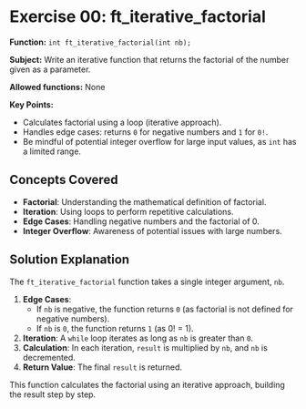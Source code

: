# Exercise 00: ft_iterative_factorial

**Function:** `int ft_iterative_factorial(int nb);`

**Subject:** Write an iterative function that returns the factorial of the number given as a parameter.

**Allowed functions:** None

**Key Points:**
-   Calculates factorial using a loop (iterative approach).
-   Handles edge cases: returns `0` for negative numbers and `1` for `0!`.
-   Be mindful of potential integer overflow for large input values, as `int` has a limited range.

## Concepts Covered

-   **Factorial**: Understanding the mathematical definition of factorial.
-   **Iteration**: Using loops to perform repetitive calculations.
-   **Edge Cases**: Handling negative numbers and the factorial of 0.
-   **Integer Overflow**: Awareness of potential issues with large numbers.

## Solution Explanation

The `ft_iterative_factorial` function takes a single integer argument, `nb`.

1.  **Edge Cases**:
    *   If `nb` is negative, the function returns `0` (as factorial is not defined for negative numbers).
    *   If `nb` is `0`, the function returns `1` (as 0! = 1).
2.  **Iteration**: A `while` loop iterates as long as `nb` is greater than `0`.
3.  **Calculation**: In each iteration, `result` is multiplied by `nb`, and `nb` is decremented.
4.  **Return Value**: The final `result` is returned.

This function calculates the factorial using an iterative approach, building the result step by step.